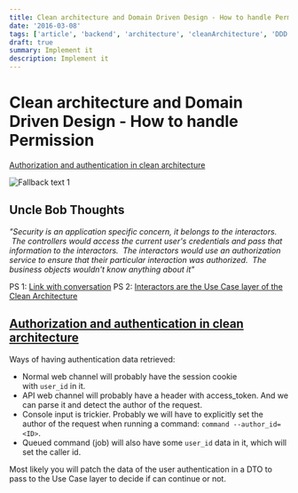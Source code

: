 ```yaml
---
title: Clean architecture and Domain Driven Design - How to handle Permission
date: '2016-03-08'
tags: ['article', 'backend', 'architecture', 'cleanArchitecture', 'DDD', 'domainDrivenDesign', 'authentication', 'read', 'withResume']
draft: true
summary: Implement it
description: Implement it
---
```


# Clean architecture and Domain Driven Design - How to handle Permission

[Authorization and authentication in clean architecture](https://lessthan12ms.com/authorization-and-authentication-in-clean-architecture.html)

![Fallback text 1](/static/assets/pasted-image-20230101191301.png)

## Uncle Bob Thoughts

_"Security is an application specific concern, it belongs to the interactors.  The controllers would access the current user's credentials and pass that information to the interactors.  The interactors would use an authorization service to ensure that their particular interaction was authorized.  The business objects wouldn't know anything about it"_

PS 1: [Link with conversation](https://groups.google.com/g/clean-code-discussion/c/wHzmboOEHzo)
PS 2: [Interactors are the Use Case layer of the Clean Architecture](https://stackoverflow.com/questions/36098006/confusing-term-interactors-in-clean-architecture#:~:text=In%20the%20clean%20architecture%20approach,achieve%20the%20Use%20Case%20intention.)

## [Authorization and authentication in clean architecture](https://lessthan12ms.com/authorization-and-authentication-in-clean-architecture.html)

Ways of having authentication data retrieved:

-   Normal web channel will probably have the session cookie with `user_id` in it.
-   API web channel will probably have a header with access_token. And we can parse it and detect the author of the request.
-   Console input is trickier. Probably we will have to explicitly set the author of the request when running a command: `command --author_id=<ID>`.
-   Queued command (job) will also have some `user_id` data in it, which will set the caller id.

Most likely you will patch the data of the user authentication in a DTO to pass to the Use Case layer to decide if can continue or not.